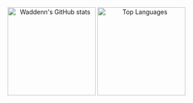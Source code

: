 <div align="center">
  <img src="https://github-readme-stats.vercel.app/api?username=Waddenn&show_icons=true&theme=transparent" alt="Waddenn's GitHub stats" height="200">
  <img src="https://github-readme-stats.vercel.app/api/top-langs/?username=Waddenn&layout=compact&theme=transparent" alt="Top Languages" height="200">
</div>
